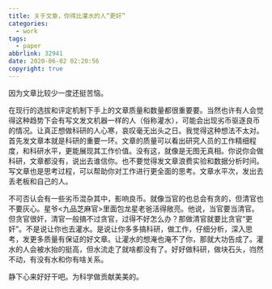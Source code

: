 ```yaml
---
title: 关于文章，你得比灌水的人“更奸”
categories:
  - work
tags:
  - paper
abbrlink: 32941
date: 2020-06-02 02:20:56
copyright: true
---
```


因为文章比较少一度还挺苦恼。
<!-- more -->

在现行的选拔和评定机制下手上的文章质量和数量都很重要要。当然也许有人会觉得这种趋势下会有写文发文机器一样的人（俗称灌水），可能会出现劣币驱逐良币的情况。让真正想做科研的人心寒，哀叹毫无出头之日。我觉得这种想法不太对。首先发文章本就是科研的重要一环。文章的质量可以看出研究人员的工作精细程度，和科研水平，更能展现其工作价值。没有这，就像是无图无真相。你说你会做科研，文章都没有，说出去谁信你。也不要觉得发文章浪费实验和数据分析时间。写文章也是思考过程，可以帮助你对工作进行更全面的思考。文章水平次，发出去丢老板和自己的人。

不可否认会有一些劣币混杂其中，影响良币。就像当官的也总会有贪的，但清官也不要灰心。星爷<九品芝麻官>里面包龙星老爸活得敞亮。他说，当官要当清官。但贪官很奸，清官一般搞不过贪官，过得不好怎么办？那做清官就要比贪官“更奸”。不是说让你也去灌水。是说让你多多搞科研，做工作，仔细分析，深入思考，发更多质量有保证的好文章。让灌水的想淹也淹不了你，那就大功告成了。灌水的人会被水抬的挺高，但水流走了就啥都没有了。好好做科研，做块石头，岿然不动，有没有水和你有啥关系。

静下心来好好干吧。为科学做贡献美美的。

